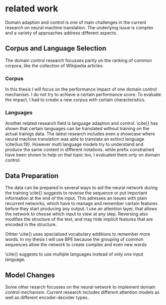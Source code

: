 # related work
Domain adaption and control is one of main challenges in the current research on neural machine translation.
The underlying issue is complex and a variety of approaches address different aspects.

## Corpus and Language Selection
The domain control research focusses partly on the ranking of common corpora, like the collection of Wikipedia articles.

### Corpus
In this thesis I will focus on the performance impact of one domain control mechanism.
I do not try to achieve a certain performance score.
To evaluate the impact, I had to create a new corpus with certain characteristics.

### Languages
Another related research field is language adaption and control.
\cite{} has shown that certain languages can be translated without training on the actual trainigs data.
The latest research includes even a showcase where neural machine translation was able to translate an extinct language \cite{luo:19}.
However multi language models try to understand and produce the same content in different notations.
while prefix constrained have been shown to help on that topic too, I evaluated them only on domain control.

## Data Preparation
The data can be prepared in several ways to aid the neural network during the training
\cite{} suggests to reverse the sequence or put important information at the end of the input.
This adresses an issues with plain recurrent networks, which have to manage and remember certain features before they start producing any output.
I use an attention layer, that allows the network to choose which input to view at any step.
Reversing also modifies the structure of the text, and may hide implicit features that are encoded in the structure.

Othter \cite{} uses specialised vocabulary additions to remember more words.
In my thesis I will use BPE because the grouping of common sequences allow the network to create complex and even new words

\cite{} suggests to use multiple languages instead of only one input language.

## Model Changes
Some other resarch focusses on the neural network to implement domain control mechanism.
Current research includes different attention models as well as different encoder-decoder types.

